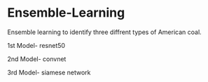 # Ensemble-Learning
Ensemble learning to identify three diffrent types of American coal.

1st Model- resnet50

2nd Model- convnet

3rd Model- siamese network
